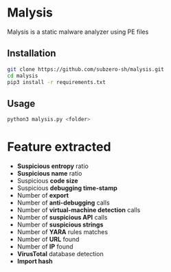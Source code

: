 # Malysis

Malysis is a static malware analyzer using PE files
## Installation



```bash
git clone https://github.com/subzero-sh/malysis.git
cd malysis
pip3 install -r requirements.txt
```

## Usage

```python
python3 malysis.py <folder>
```

# Feature extracted

- **Suspicious entropy** ratio
- **Suspicious name** ratio
- Suspicious **code size**
- Suspicious **debugging time-stamp** 
- Number of **export**
- Number of **anti-debugging** calls
- Number of **virtual-machine detection** calls
- Number of **suspicious API** calls
- Number of **suspicious strings**
- Number of **YARA** rules matches 
- Number of **URL** found
- Number of **IP** found
- **VirusTotal** database detection
- **Import hash**


